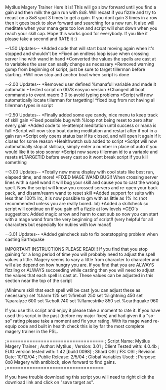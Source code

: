 Mytilus Magery Trainer
Here it is! This will go slow forward until you find a gain and then milk the gain run with 8x8. Will recast if you fizzle and try to recast on a 8x8 spot 3 times to get a gain. If you dont gain 3 times in a row then it goes back to slow forward and searching for a new run. It also will meditate when your mana gets too low and script will shut down when you reach your skill cap. Hope this works good for everybody. If you like it please take a second and RATE it :)

--1.50 Updates--
*Added code that will start boat moving again when it's stopped and shouldn't be
*Fixed an endless loop issue when crossing server line with wand in hand
*Converted the values the spells are cast at to variables the user can easily change as necessary
*Removed warning gump from beginning of script, just be sure to target tillerman before starting.
*Will now stop and anchor boat when script is done

--2.00 Updates--
*Removed user defined %manafull variable and made it automatic
*Tested script on 0078 easyuo version
*Changed all boat commands to event macro 3 0 to avoid typing problems
*Script will now automatically locate tillerman for targetting!
*fixed bug from not having all tillerman types in script

--2.50 Updates--
*Finally added some eye candy, nice menu to keep track of skill gain
*Fixed possible bug with %loop not being reset to zero after every gain
*Added code to re-attempt meditation until success or mana is full
*Script will now stop boat during meditation and restart after if not in a gain run
*Script only opens status bar if its closed, and will open it again if it closes for some reason
*Healthwatch sub added to script
*Script will now automatically stop at skillcap, simply enter a number in place of auto if you would like it to stop sooner
*Script now saves tillerman id to a variable and resets #LTARGETID before every cast so it wont break script if you kill something

--3.00 Updates--
*Totally new menu display with cool stats like best run, elapsed time, and more!
*FIXED MAGE WAND BUG!! When crossing server lines with a spell wand it will bug your skill and cause you to cast the wrong spell. Now the script will know you crossed servers and re-open your back pack, and disarm/rearm wand to reset skill
*Added support for suits with less than 100% lrc, it is now possible to gm with as little as 1% lrc (not recommended unless you are really bored..lol)
*Added a skillcheck so script will continue on if you gain off a fizzle at low levels
*CEO's suggestion: Added magic arrow and harm to cast sub so now you can start with a mage wand from the very beginning of script!! (very helpful for all characters but especially for nubies with low mana!)

--3.01 Updates--
*Added gaincheck sub to fix boatstopping problem when casting Earthquake

IMPORTANT INSTRUCTIONS PLEASE READ!!!
If you find that you stop gaining for a long period of time you will probably need to adjust the spell values a little. Magery seems to vary a little from character to character and will also depend on how hungry you are. If you find that you are ALWAYS fizzling or ALWAYS succeeding while casting then you will need to adjust the values that each spell is cast at. These values can be adjusted in this section near the top of the script

;Minimum skill that each spell will be cast (you can adjust these as necessary)
set %harm 125
set %fireball 250
set %lightning 450
set %paralyze 600
set %ebolt 740
set %flamestrike 850
set %earthquake 960


If you use this script and enjoy it please take a moment to rate it. If you have used this script in the past (before my major fixes) and had given it a \"so-so\" rating please take a moment and fix your rating. With its mage wand re-equip code and built in health check this is by far the most complete magery trainer in the PSL.

;==================================
; Script Name:   Mytilus Magery Trainer
; Author: Mytilus
; Version: 3.01
; Client Tested with: 4.0.4b
; EUO version tested with: 1.42 [build 0098]
; Shard OSI / FS: OSI
; Revision Date: 10/12/04
; Public Release: 2/5/04
; Global Variables Used:
; Purpose: 8x8 Magery with antiblock, slow forward to find gains.
;==================================


If you have trouble downloading this script you will need to right click the download link and click on "save target as".